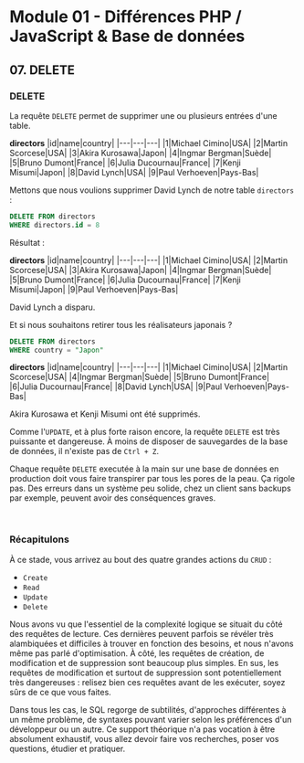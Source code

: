 # Module 01 - Différences PHP / JavaScript & Base de données

## 07. DELETE

### DELETE

La requête `DELETE` permet de supprimer une ou plusieurs entrées d'une table.

**directors**
|id|name|country|
|---|---|---|
|1|Michael Cimino|USA|
|2|Martin Scorcese|USA|
|3|Akira Kurosawa|Japon|
|4|Ingmar Bergman|Suède|
|5|Bruno Dumont|France|
|6|Julia Ducournau|France|
|7|Kenji Misumi|Japon|
|8|David Lynch|USA|
|9|Paul Verhoeven|Pays-Bas|

Mettons que nous voulions supprimer David Lynch de notre table `directors` :

````sql
DELETE FROM directors
WHERE directors.id = 8
````

Résultat :

**directors**
|id|name|country|
|---|---|---|
|1|Michael Cimino|USA|
|2|Martin Scorcese|USA|
|3|Akira Kurosawa|Japon|
|4|Ingmar Bergman|Suède|
|5|Bruno Dumont|France|
|6|Julia Ducournau|France|
|7|Kenji Misumi|Japon|
|9|Paul Verhoeven|Pays-Bas|

David Lynch a disparu.

Et si nous souhaitons retirer tous les réalisateurs japonais ?

````sql
DELETE FROM directors
WHERE country = "Japon"
````

**directors**
|id|name|country|
|---|---|---|
|1|Michael Cimino|USA|
|2|Martin Scorcese|USA|
|4|Ingmar Bergman|Suède|
|5|Bruno Dumont|France|
|6|Julia Ducournau|France|
|8|David Lynch|USA|
|9|Paul Verhoeven|Pays-Bas|

Akira Kurosawa et Kenji Misumi ont été supprimés.

Comme l'`UPDATE`, et à plus forte raison encore, la requête `DELETE` est très puissante et dangereuse. À moins de disposer de sauvegardes de la base de données, il n'existe pas de `Ctrl + Z`.

Chaque requête `DELETE` executée à la main sur une base de données en production doit vous faire transpirer par tous les pores de la peau. Ça rigole pas. Des erreurs dans un système peu solide, chez un client sans backups par exemple, peuvent avoir des conséquences graves.

&nbsp;

### Récapitulons

À ce stade, vous arrivez au bout des quatre grandes actions du `CRUD` :

- `Create`
- `Read`
- `Update`
- `Delete`

Nous avons vu que l'essentiel de la complexité logique se situait du côté des requêtes de lecture. Ces dernières peuvent parfois se révéler très alambiquées et difficiles à trouver en fonction des besoins, et nous n'avons même pas parlé d'optimisation. À côté, les requêtes de création, de modification et de suppression sont beaucoup plus simples. En sus, les requêtes de modification et surtout de suppression sont potentiellement très dangereuses : relisez bien ces requêtes avant de les exécuter, soyez sûrs de ce que vous faites.

Dans tous les cas, le SQL regorge de subtilités, d'approches différentes à un même problème, de syntaxes pouvant varier selon les préférences d'un développeur ou un autre. Ce support théorique n'a pas vocation à être absolument exhaustif, vous allez devoir faire vos recherches, poser vos questions, étudier et pratiquer.